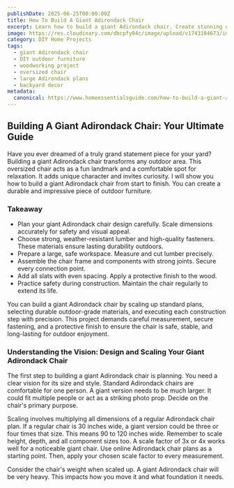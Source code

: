 ```yaml
---
publishDate: 2025-06-25T00:00:00Z
title: How To Build A Giant Adirondack Chair
excerpt: Learn how to build a giant Adirondack chair. Create stunning outdoor seating with detailed plans, materials, and construction steps.
image: https://res.cloudinary.com/dbcpfy04c/image/upload/v1743184673/images_k6zam3.png
category: DIY Home Projects
tags:
  - giant Adirondack chair
  - DIY outdoor furniture
  - woodworking project
  - oversized chair
  - large Adirondack plans
  - backyard decor
metadata:
  canonical: https://www.homeessentialsguide.com/how-to-build-a-giant-adirondack-chair
---
```


## Building A Giant Adirondack Chair: Your Ultimate Guide

Have you ever dreamed of a truly grand statement piece for your yard? Building a giant Adirondack chair transforms any outdoor area. This oversized chair acts as a fun landmark and a comfortable spot for relaxation. It adds unique character and invites curiosity. I will show you how to build a giant Adirondack chair from start to finish. You can create a durable and impressive piece of outdoor furniture.

### Takeaway

*   Plan your giant Adirondack chair design carefully. Scale dimensions accurately for safety and visual appeal.
*   Choose strong, weather-resistant lumber and high-quality fasteners. These materials ensure lasting durability outdoors.
*   Prepare a large, safe workspace. Measure and cut lumber precisely.
*   Assemble the chair frame and components with strong joints. Secure every connection point.
*   Add all slats with even spacing. Apply a protective finish to the wood.
*   Practice safety during construction. Maintain the chair regularly to extend its life.

You can build a giant Adirondack chair by scaling up standard plans, selecting durable outdoor-grade materials, and executing each construction step with precision. This project demands careful measurement, secure fastening, and a protective finish to ensure the chair is safe, stable, and long-lasting for outdoor enjoyment.

### Understanding the Vision: Design and Scaling Your Giant Adirondack Chair

The first step to building a giant Adirondack chair is planning. You need a clear vision for its size and style. Standard Adirondack chairs are comfortable for one person. A giant version needs to be much larger. It could fit multiple people or act as a striking photo prop. Decide on the chair's primary purpose.

Scaling involves multiplying all dimensions of a regular Adirondack chair plan. If a regular chair is 30 inches wide, a giant version could be three or four times that size. This means 90 to 120 inches wide. Remember to scale height, depth, and all component sizes too. A scale factor of 3x or 4x works well for a noticeable giant chair. Use online Adirondack chair plans as a starting point. Then, apply your chosen scale factor to every measurement.

Consider the chair's weight when scaled up. A giant Adirondack chair will be very heavy. This impacts how you move it and what foundation it needs.